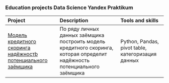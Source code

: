 ### Education projects Data Science Yandex Praktikum

| Project               | Description           | Tools and skills          |
|:----------------------|:----------------------|:--------------------------|
| [Модель кредитного скоринга надёжностb потенциального заёмщика](https://github.com/Lorenzza/used_cars) | По ряду личных данных заёмщика построить модель кредитного скоринга, которая определит надёжность потенциального заёмщика| Python, Pandas, pivot table, категоризация данных|
